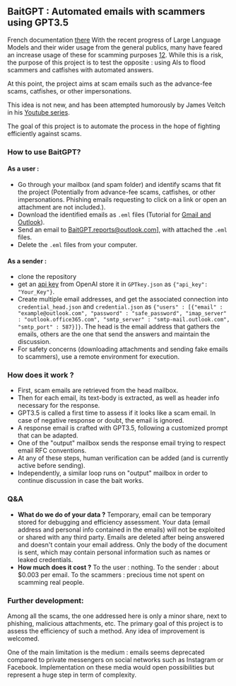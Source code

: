 ## BaitGPT : Automated emails with scammers using GPT3.5

French documentation [there](/readme_fr.md)
With the recent progress of Large Language Models and their wider usage from the general publics, many have feared an increase usage of these for scamming purposes [1](https://www.mcafee.com/blogs/internet-security/chatgpt-a-scammers-newest-tool/)[2](https://medium.com/geekculture/chatgpt-the-new-frontier-of-scamming-and-fraud-6884da6e2ff1). While this is a risk, the purpose of this project is to test the opposite : using AIs to flood scammers and catfishes with automated answers.

At this point, the project aims at scam emails such as the advance-fee scams, catfishes, or other impersonations.

This idea is not new, and has been attempted humorously by James Veitch in his [Youtube series](https://www.youtube.com/playlist?list=PLjaZD_N3WCf-SzY9lQqsUNbubksD_KCPT).

The goal of this project is to automate the process in the hope of fighting efficiently against scams.

### How to use BaitGPT?
#### As a user :
- Go through your mailbox (and spam folder) and identify scams that fit the project (Potentially from advance-fee scams, catfishes, or other impersonations. Phishing emails requesting to click on a link or open an attachment are not included.).
- Download the identified emails as `.eml` files (Tutorial for [Gmail and Outlook](https://www.codetwo.com/kb/export-email-to-file/#outlook-on-the-web)).
- Send an email to [BaitGPT.reports@outlook.com](mailto:BaitGPT.reports@outlook.com?subject=[GitHub]%20Scams%20report)], with attached the `.eml` files.
- Delete the `.eml` files from your computer.
#### As a sender :
- clone the repository
- get an [api key](https://platform.openai.com/account/api-keys) from OpenAI store it in `GPTkey.json` as `{"api_key": "Your_Key"}`.
- Create multiple email addresses, and get the associated connection into `credential_head.json` and `credential.json` as `{"users" : [{"email" : "example@outlook.com", "password" : "safe_password", "imap_server" : "outlook.office365.com", "smtp_server" : "smtp-mail.outlook.com", "smtp_port" : 587}]}`. The head is the email address that gathers the emails, others are the one that send the answers and maintain the discussion.
- For safety concerns (downloading attachments and sending fake emails to scammers), use a remote environment for execution.
### How does it work ?
- First, scam emails are retrieved from the head mailbox.
- Then for each email, its text-body is extracted, as well as header info necessary for the response.
- GPT3.5 is called a first time to assess if it looks like a scam email. In case of negative response or doubt, the email is ignored.
- A response email is crafted with GPT3.5, following a customized prompt that can be adapted.
- One of the "output" mailbox sends the response email trying to respect email RFC conventions.
- At any of these steps, human verification can be added (and is currently active before sending).
- Independently, a similar loop runs on "output" mailbox in order to continue discussion in case the bait works.
### Q&A
- **What do we do of your data ?**
Temporary, email can be temporary stored for debugging and efficiency assessment.
Your data (email address and personal info contained in the emails) will not be exploited or shared with any third party.
Emails are deleted after being answered and doesn't contain your email address. Only the body of the document is sent, which may contain personal information such as names or leaked credentials.
- **How much does it cost ?**
To the user : nothing. To the sender : about $0.003 per email. To the scammers : precious time not spent on scamming real people.
### Further development:
Among all the scams, the one addressed here is only a minor share, next to phishing, malicious attachments, etc. The primary goal of this project is to assess the efficiency of such a method. Any idea of improvement is welcomed.

One of the main limitation is the medium : emails seems deprecated compared to private messengers on social networks such as Instagram or Facebook. Implementation on these media would open possibilities but represent a huge step in term of complexity.
